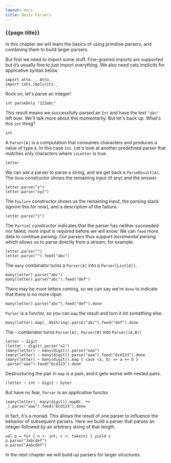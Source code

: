 ```yaml
---
layout: docs
title: Basic Parsers
---
```


### {{page.title}}

In this chapter we will learn the basics of using primitive parsers, and combining them to build larger parsers.

But first we need to import some stuff. Fine-grained imports are supported but it’s usually fine to just import everything. We also need cats implicits for applicative syntax below.

```tut:silent
import atto._, Atto._
import cats.implicits._
```

Rock on, let's parse an integer!

```tut
int parseOnly "123abc"
```

This result means we successfully parsed an `Int` and have the text `"abc"` left over. We'll talk more about this momentarily. But let's back up. What's this `int` thing?

```tut
int
```

A `Parser[A]` is a computation that consumes characters and produces a value of type `A`. In this case `Int`. Let's look at another predefined parser that matches only characters where `isLetter` is true.

```tut
letter
```

We can ask a parser to parse a string, and we get back a `ParseResult[A]`. The `Done` constructor shows the remaining input (if any) and the answer.

```tut
letter.parse("x")
letter.parse("xyz")
```

The `Failure` constructor shows us the remaining input, the parsing stack (ignore this for now), and a description of the failiure.

```tut
letter.parse("1")
```

The `Partial` constructor indicates that the parser has neither succeeded nor failed; more input is required before we will know. We can `feed` more data to continue parsing. Our parsers thus support *incremental parsing* which allows us to parse directly from a stream, for example.

```tut
letter.parse("")
letter.parse("").feed("abc")
```

The `many` combinator turns a `Parser[A]` into a `Parser[List[A]]`.

```tut
many(letter).parse("abc")
many(letter).parse("abc").feed("def")
```

There may be more letters coming, so we can say we're `done` to indicate that there is no more input.

```tut
many(letter).parse("abc").feed("def").done
```

`Parser` is a functor, so you can `map` the result and turn it int something else.

```tut
many(letter).map(_.mkString).parse("abc").feed("def").done
```

The `~` combinator turns `Parser[A], Parser[B]` into `Parser[(A,B)]`

```tut
letter ~ digit
(letter ~ digit).parse("a1")
(many(letter) ~ many(digit)).parse("aaa")
(many(letter) ~ many(digit)).parse("aaa").feed("bcd123").done
(many(letter) ~ many(digit)).map { case (a, b) => a ++ b } .parse("aaa").feed("bcd123").done
```

Destructuring the pair in `map` is a pain, and it gets worse with nested pairs.

```tut
(letter ~ int ~ digit ~ byte)
```

But have no fear, `Parser` is an *applicative* functor.

```tut
(many(letter), many(digit)).mapN(_ ++ _).parse("aaa").feed("bcd123").done
```

In fact, it's a monad. This allows the result of one parser to influence the behavior of subsequent parsers. Here we build a parser that parses an integer followed by an arbitrary string of that length.

```tut
val p = for { n <- int; c <- take(n) } yield c
p.parse("3abcdef")
p.parse("4abcdef")
```

In the next chapter we will build up parsers for larger structures.
